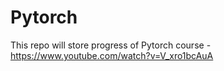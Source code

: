 # Pytorch

This repo will store progress of Pytorch course - https://www.youtube.com/watch?v=V_xro1bcAuA
